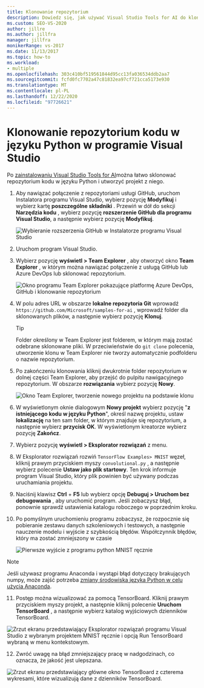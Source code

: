 ```yaml
---
title: Klonowanie repozytorium
description: Dowiedz się, jak używać Visual Studio Tools for AI do klonowania repozytorium kodu w języku Python i tworzenia projektu z niego.
ms.custom: SEO-VS-2020
author: jillre
ms.author: jillfra
manager: jillfra
monikerRange: vs-2017
ms.date: 11/13/2017
ms.topic: how-to
ms.workload:
- multiple
ms.openlocfilehash: 303c410bf519561844d95cc13fa036534ddb2aa7
ms.sourcegitcommit: fcfd0fc7702a47c81832ea97cf721cca5173e930
ms.translationtype: MT
ms.contentlocale: pl-PL
ms.lasthandoff: 12/22/2020
ms.locfileid: "97726621"
---
```

# <a name="clone-a-repository-of-python-code-in-visual-studio"></a>Klonowanie repozytorium kodu w języku Python w programie Visual Studio

Po [zainstalowaniu Visual Studio Tools for AI](installation.md)można łatwo sklonować repozytorium kodu w języku Python i utworzyć projekt z niego.

1. Aby nawiązać połączenie z repozytoriami usługi GitHub, uruchom Instalatora programu Visual Studio, wybierz pozycję **Modyfikuj** i wybierz kartę **poszczególne składniki** . Przewiń w dół do sekcji **Narzędzia kodu** , wybierz pozycję **rozszerzenie GitHub dla programu Visual Studio**, a następnie wybierz pozycję **Modyfikuj**.

    ![Wybieranie rozszerzenia GitHub w Instalatorze programu Visual Studio](media/create-project-repo/installation-github-extension.png)

2. Uruchom program Visual Studio.

3. Wybierz pozycję **wyświetl > Team Explorer** , aby otworzyć okno **Team Explorer** , w którym można nawiązać połączenie z usługą GitHub lub Azure DevOps lub sklonować repozytorium.

    ![Okno programu Team Explorer pokazujące platformę Azure DevOps, GitHub i klonowanie repozytorium](media/create-project-repo/team-explorer-devops.png)

4. W polu adres URL w obszarze **lokalne repozytoria Git** wprowadź `https://github.com/Microsoft/samples-for-ai` , wprowadź folder dla sklonowanych plików, a następnie wybierz pozycję **Klonuj**.

    > [!Tip]
    > Folder określony w Team Explorer jest folderem, w którym mają zostać odebrane sklonowane pliki. W przeciwieństwie do `git clone` polecenia, utworzenie klonu w Team Explorer nie tworzy automatycznie podfolderu o nazwie repozytorium.

5. Po zakończeniu klonowania kliknij dwukrotnie folder repozytorium w dolnej części Team Explorer, aby przejść do pulpitu nawigacyjnego repozytorium. W obszarze **rozwiązania** wybierz pozycję **Nowy**.

    ![Okno Team Explorer, tworzenie nowego projektu na podstawie klonu](media/create-project-repo/team-explorer-new-project.png)

6. W wyświetlonym oknie dialogowym **Nowy projekt** wybierz pozycję "**z istniejącego kodu w języku Python**", określ nazwę projektu, ustaw **lokalizację** na ten sam folder, w którym znajduje się repozytorium, a następnie wybierz **przycisk OK**. W wyświetlonym kreatorze wybierz pozycję **Zakończ**.

7. Wybierz pozycję **wyświetl > Eksplorator rozwiązań** z menu.

8. W Eksplorator rozwiązań rozwiń `TensorFlow Examples> MNIST` węzeł, kliknij prawym przyciskiem myszy `convolutional.py` , a następnie wybierz polecenie **Ustaw jako plik startowy**. Ten krok informuje program Visual Studio, który plik powinien być używany podczas uruchamiania projektu.

9. Naciśnij klawisz **Ctrl** + **F5** lub wybierz opcję **Debuguj > Uruchom bez debugowania** , aby uruchomić program. Jeśli zobaczysz błąd, ponownie sprawdź ustawienia katalogu roboczego w poprzednim kroku.

10. Po pomyślnym uruchomieniu programu zobaczysz, że rozpocznie się pobieranie zestawu danych szkoleniowych i testowych, a następnie nauczenie modelu i wyjście z szybkością błędów. Współczynnik błędów, który ma zostać zmniejszony w czasie

    ![Pierwsze wyjście z programu python MNIST ręcznie](media/create-project-repo/tensorflow-mnist-running.png)

   > [!NOTE]
   > Jeśli używasz programu Anaconda i wystąpi błąd dotyczący brakujących numpy, może zajść potrzeba [zmiany środowiska języka Python w celu użycia Anaconda](../python/selecting-a-python-environment-for-a-project.md).

11. Postęp można wizualizować za pomocą TensorBoard. Kliknij prawym przyciskiem myszy projekt, a następnie kliknij polecenie **Uruchom TensorBoard** , a następnie wybierz katalog wyjściowych dzienników TensorBoard.

   ![Zrzut ekranu przedstawiający Eksplorator rozwiązań programu Visual Studio z wybranym projektem MNIST ręcznie i opcją Run TensorBoard wybraną w menu kontekstowym.](media/create-project-repo/run-tensorboard.png)

12. Zwróć uwagę na błąd zmniejszający pracę w nadgodzinach, co oznacza, że jakość jest ulepszana.

   ![Zrzut ekranu przedstawiający główne okno TensorBoard z czterema wykresami, które wizualizują dane z dzienników TensorBoard.](media/create-project-repo/tensorboard.png)

